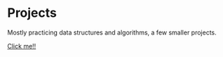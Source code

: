 # Projects
Mostly practicing data structures and algorithms, a few smaller projects.

[Click me!!](https://www.youtube.com/watch?v=tas0O586t80)
